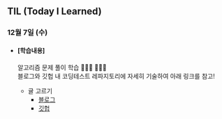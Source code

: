 ## TIL (Today I Learned)

### 12월 7일 (수)

- #### [학습내용]
  
  알고리즘 문제 풀이 학습 🧑🏻‍💻  🧑🏻‍💻    
  블로그와 깃헙 내 코딩테스트 레파지토리에 자세히 기술하여 아래 링크를 참고!     
  
  - 귤 고르기   
    - [블로그](https://green1229.tistory.com/308)   
    - [깃헙](https://github.com/GREENOVER/CodingTest/tree/main/귤고르기)   